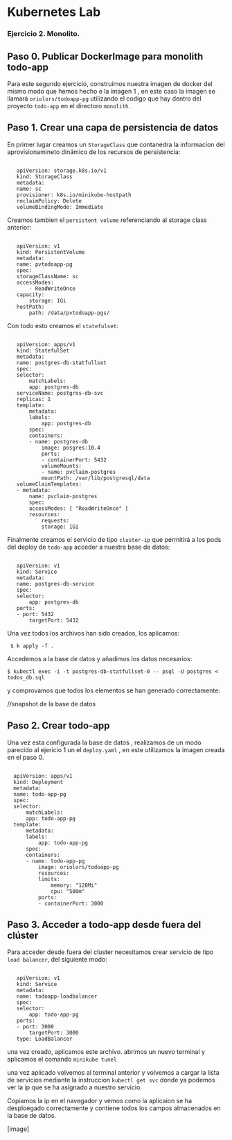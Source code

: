 # Kubernetes Lab 

### Ejercicio 2. Monolito.

## Paso 0. Publicar DockerImage para monolith todo-app

Para este segundo ejercicio, construimos nuestra imagen de docker del mismo modo que hemos hecho e la imagen 1 , en este caso la imagen se llamará `oriolors/todoapp-pg` utilizando el codigo que hay dentro del proyecto `todo-app` en el directoro `monolith`.

 ## Paso 1. Crear una capa de persistencia de datos

 En primer lugar creamos un `StorageClass` que contanedra la informacion del aprovisionamineto dinámico de los recursos de persistencia: 

 ```

    apiVersion: storage.k8s.io/v1
    kind: StorageClass
    metadata:
    name: sc
    provisioner: k8s.io/minikube-hostpath
    reclaimPolicy: Delete
    volumeBindingMode: Immediate

 ```

Creamos tambien el `persistent volume` referenciando al storage class anterior: 
 
 ```

    apiVersion: v1
    kind: PersistentVolume
    metadata:
    name: pvtodoapp-pg
    spec:
    storageClassName: sc
    accessModes:
        - ReadWriteOnce
    capacity:
        storage: 1Gi
    hostPath:
        path: /data/pvtodoapp-pgs/

 ```
Con todo esto creamos el `statefulset`:

 ```

    apiVersion: apps/v1
    kind: StatefulSet
    metadata:
    name: postgres-db-statfullset
    spec:
    selector:
        matchLabels:
        app: postgres-db
    serviceName: postgres-db-svc
    replicas: 1
    template:
        metadata:
        labels:
            app: postgres-db
        spec:
        containers:
        - name: postgres-db
            image: posgres:10.4
            ports:
            - containerPort: 5432
            volumeMounts:
            - name: pvclaim-postgres
            mountPath: /var/lib/postgresql/data
    volumeClaimTemplates:
    - metadata:
        name: pvclaim-postgres
        spec:
        accessModes: [ "ReadWriteOnce" ]
        resources:
            requests:
            storage: 1Gi

 ```

Finalmente creamos el servicio de tipo `cluster-ip` que permitirá a los pods del deploy de `todo-app` acceder a nuestra base de datos:

 ```
 
    apiVersion: v1
    kind: Service
    metadata:
    name: postgres-db-service
    spec:
    selector:
        app: postgres-db
    ports:
    - port: 5432
        targetPort: 5432

 ```

 Una vez todos los archivos han sido creados, los aplicamos:
 
 ```
  $ k apply -f . 
 ```

 Accedemos a la base de datos y añadimos los datos necesarios:

 ``` $ kubectl exec -i -t postgres-db-statfullset-0 -- psql -U postgres < todos_db.sql ```
  
 y comprovamos que todos los elementos se han generado correctamente:


//snapshot de la base de datos
 
  ## Paso 2. Crear todo-app

  Una vez esta configurada la base de datos , realizamos de un modo parecido al ejericio 1 un el `deploy.yaml` , en este utilizamos la imagen creada en el paso 0. 

  ```

    apiVersion: apps/v1
    kind: Deployment
    metadata:
    name: todo-app-pg
    spec:
    selector:
        matchLabels:
        app: todo-app-pg
    template:
        metadata:
        labels:
            app: todo-app-pg
        spec:
        containers:
        - name: todo-app-pg
            image: oriolors/todoapp-pg
            resources:
            limits:
                memory: "128Mi"
                cpu: "500m"
            ports:
            - containerPort: 3000

  ```


  ## Paso 3. Acceder a todo-app desde fuera del clúster
 Para acceder desde fuera del cluster necesitamos crear servicio de tipo `load balancer`, del siguiente modo: 

 ```

    apiVersion: v1
    kind: Service
    metadata:
    name: todoapp-loadbalancer
    spec:
    selector:
        app: todo-app-pg
    ports:
    - port: 3000
        targetPort: 3000
    type: LoadBalancer

 ```

 una vez creado, aplicamos este archivo. abrimos un nuevo terminal y aplicamos el comando `minikube tunel`

 una vez aplicado volvemos al terminal anterior y volvemos a cargar la lista de servicios mediante la instruccion `kubectl get svc` donde ya podemos ver la ip que se ha asignado a nuestro servicio. 

 Copiamos la ip en el navegador y vemos como la aplicaion se ha desploegado correctamente y contiene todos los campos almacenados en la base de datos. 

 [image]